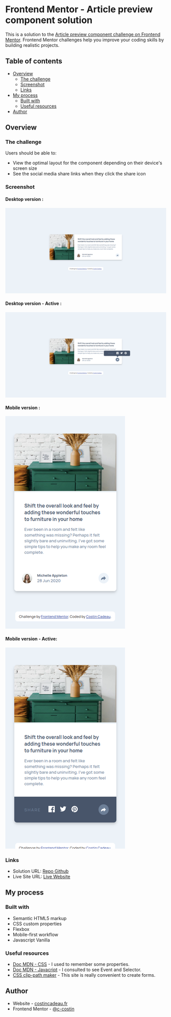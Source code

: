 # Frontend Mentor - Article preview component solution

This is a solution to the [Article preview component challenge on Frontend Mentor](https://www.frontendmentor.io/challenges/article-preview-component-dYBN_pYFT). Frontend Mentor challenges help you improve your coding skills by building realistic projects. 

## Table of contents

- [Overview](#overview)
  - [The challenge](#the-challenge)
  - [Screenshot](#screenshot)
  - [Links](#links)
- [My process](#my-process)
  - [Built with](#built-with)
  - [Useful resources](#useful-resources)
- [Author](#author)


## Overview

### The challenge

Users should be able to:

- View the optimal layout for the component depending on their device's screen size
- See the social media share links when they click the share icon

### Screenshot

#### Desktop version :
![](./screenshots/desktop.png)

#### Desktop version - Active :
![](./screenshots/desktopActive.png)

#### Mobile version :
![](./screenshots/mobile.png)

#### Mobile version - Active:
![](./screenshots/mobileActive.png)

### Links

- Solution URL: [Repo Github](https://github.com/c-costin/article-preview-component)
- Live Site URL: [Live Website](https://c-costin.github.io/article-preview-component/)

## My process

### Built with

- Semantic HTML5 markup
- CSS custom properties
- Flexbox
- Mobile-first workflow
- Javascript Vanilla

### Useful resources

- [Doc MDN - CSS](https://developer.mozilla.org/en-US/docs/Web/CSS) - I used to remember some properties.
- [Doc MDN - Javacript](https://developer.mozilla.org/en-US/docs/Web/JavaScript) - I consulted to see Event and Selector.
- [CSS clip-path maker](https://bennettfeely.com/clippy/) - This site is really convenient to create forms.

## Author

- Website - [costincadeau.fr](https://costincadeau.fr)
- Frontend Mentor - [@c-costin](https://www.frontendmentor.io/profile/c-costin)